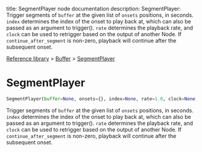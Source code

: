 title: SegmentPlayer node documentation
description: SegmentPlayer: Trigger segments of `buffer` at the given list of `onsets` positions, in seconds. `index` determines the index of the onset to play back at, which can also be passed as an argument to trigger(). `rate` determines the playback rate, and `clock` can be used to retrigger based on the output of another Node. If `continue_after_segment` is non-zero, playback will continue after the subsequent onset.

[Reference library](../../index.md) > [Buffer](../index.md) > [SegmentPlayer](index.md)

# SegmentPlayer

```python
SegmentPlayer(buffer=None, onsets={}, index=None, rate=1.0, clock=None, continue_after_segment=0)
```

Trigger segments of `buffer` at the given list of `onsets` positions, in seconds. `index` determines the index of the onset to play back at, which can also be passed as an argument to trigger(). `rate` determines the playback rate, and `clock` can be used to retrigger based on the output of another Node. If `continue_after_segment` is non-zero, playback will continue after the subsequent onset.

